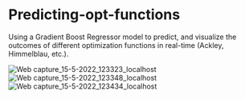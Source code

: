 # Predicting-opt-functions
Using a Gradient Boost Regressor model to predict, and visualize the outcomes of different optimization functions in real-time (Ackley, Himmelblau, etc.).

![Web capture_15-5-2022_123323_localhost](https://user-images.githubusercontent.com/104380376/168468507-6c7c65da-5fe1-41f3-be11-44cfbea6b989.jpeg)
![Web capture_15-5-2022_123348_localhost](https://user-images.githubusercontent.com/104380376/168468505-05ee705f-f33f-4d39-b1c6-5e9497bb2234.jpeg)
![Web capture_15-5-2022_123434_localhost](https://user-images.githubusercontent.com/104380376/168468504-a8a8e425-f990-4eec-baaa-fc9a37b2a6fc.jpeg)
